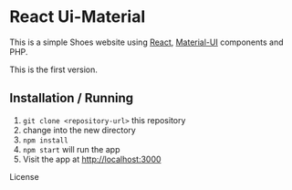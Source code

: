 React Ui-Material
================================

This is a simple Shoes website using [React](https://facebook.github.io/react/), [Material-UI](http://www.material-ui.com/) components and PHP.

This is the first version.

Installation / Running
----------------------

1. `git clone <repository-url>` this repository
2. change into the new directory
3. `npm install`
4. `npm start` will run the app
5. Visit the app at [http://localhost:3000](http://localhost:3000)


License
